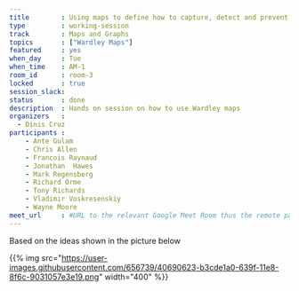 ```yaml
---
title        : Using maps to define how to capture, detect and prevent 6 real-world security incidents
type         : working-session
track        : Maps and Graphs
topics       : ["Wardley Maps"]
featured     : yes
when_day     : Tue
when_time    : AM-1
room_id      : room-3
locked       : true
session_slack:
status       : done
description  : Hands on session on how to use Wardley maps
organizers   :
  - Dinis Cruz
participants :
    - Ante Gulam
    - Chris Allen
    - Francois Raynaud
    - Jonathan	Hawes
    - Mark Regensberg
    - Richard Orme
    - Tony Richards
    - Vladimir Voskresenskiy
    - Wayne Moore
meet_url     : #URL to the relevant Google Meet Room thus the remote participants can join a session
---
```


Based on the ideas shown in the picture below

{{% img src="https://user-images.githubusercontent.com/656739/40690623-b3cde1a0-639f-11e8-8f6c-9031057e3e19.png"
        width="400" %}}

